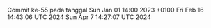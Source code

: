 Commit ke-55 pada tanggal Sun Jan 01 14:00 2023 +0100
Fri Feb 16 14:43:06 UTC 2024
Sun Apr  7 14:27:07 UTC 2024
